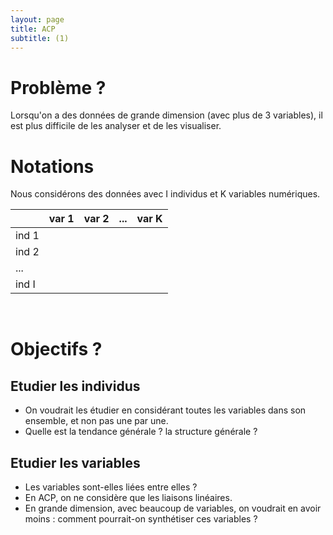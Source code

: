 ```yaml
---
layout: page
title: ACP
subtitle: (1)
---
```



# Problème ? 

Lorsqu'on a des données de grande dimension (avec plus de 3 variables), il est plus difficile de les analyser et de les visualiser. 


# Notations 

Nous considérons des données avec I individus et K variables numériques. 

| |var 1|var 2|...|var K|
|:----|:-----|:-----|:----|:----|
|ind 1|||||
|ind 2|||||
|...|||||
|ind I|||||

<br/>

# Objectifs ?

## Etudier les individus

* On voudrait les étudier en considérant toutes les variables dans son ensemble, et non pas une par une. 
* Quelle est la tendance générale ? la structure générale ?  

## Etudier les variables

* Les variables sont-elles liées entre elles ? 
* En ACP, on ne considère que les liaisons linéaires. 
* En grande dimension, avec beaucoup de variables, on voudrait en avoir moins : comment pourrait-on synthétiser ces variables ? 
